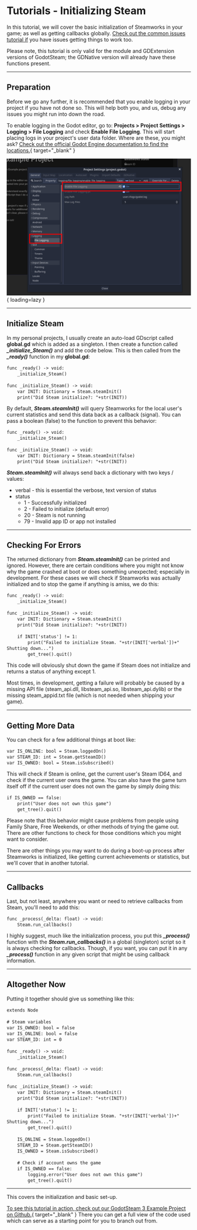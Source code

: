 # Tutorials - Initializing Steam

In this tutorial, we will cover the basic initialization of Steamworks in your game; as well as getting callbacks globally.  [Check out the common issues tutorial if](/tutorials/common_issues/) you have issues getting things to work too.

Please note, this tutorial is only valid for the module and GDExtension versions of GodotSteam; the GDNative version will already have these functions present.

---

## Preparation

Before we go any further, it is recommended that you enable logging in your project if you have not done so.  This will help both you, and us, debug any issues you might run into down the road.

To enable logging in the Godot editor, go to: **Projects > Project Settings > Logging > File Logging** and check **Enable File Logging**.  This will start placing logs in your project's user data folder.  Where are these, you might ask?  [Check out the official Godot Engine documentation to find the locations.](https://docs.godotengine.org/en/stable/tutorials/io/data_paths.html?highlight=user%20data){ target="_blank" }

![Enable Logging](/assets/images/tutorial-initializing-logging.png){ loading=lazy }

---

## Initialize Steam

In my personal projects, I usually create an auto-load GDscript called **global.gd** which is added as a singleton. I then create a function called ***_initialize_Steam()*** and add the code below.  This is then called from the ***_ready()*** function in my **global.gd**:

````
func _ready() -> void:
	_initialize_Steam()

func _initialize_Steam() -> void:
	var INIT: Dictionary = Steam.steamInit()
	print("Did Steam initialize?: "+str(INIT))
````

By default, ***Steam.steamInit()*** will query Steamworks for the local user's current statistics and send this data back as a callback (signal).  You can pass a boolean (false) to the function to prevent this behavior:

````
func _ready() -> void:
	_initialize_Steam()

func _initialize_Steam() -> void:
	var INIT: Dictionary = Steam.steamInit(false)
	print("Did Steam initialize?: "+str(INIT))
````

***Steam.steamInit()*** will always send back a dictionary with two keys / values:

- verbal - this is essential the verbose, text version of status</li>
- status
    - 1 - Successfully initialized</li>
	- 2 - Failed to initialize (default error)</li>
	- 20 - Steam is not running</li>
	- 79 - Invalid app ID or app not installed</li>

---

## Checking For Errors

The returned dictionary from ***Steam.steamInit()*** can be printed and ignored. However, there are certain conditions where you might not know why the game crashed at boot or does something unexpected; especially in development. For these cases we will check if Steamworks was actually initialized and to stop the game if anything is amiss, we do this:

````
func _ready() -> void:
	_initialize_Steam()

func _initialize_Steam() -> void:
	var INIT: Dictionary = Steam.steamInit()
	print("Did Steam initialize?: "+str(INIT))

	if INIT['status'] != 1:
		print("Failed to initialize Steam. "+str(INIT['verbal'])+" Shutting down...")
		get_tree().quit()
````

This code will obviously shut down the game if Steam does not initialize and returns a status of anything except 1.

Most times, in development, getting a failure will probably be caused by a missing API file (steam_api.dll, libsteam_api.so, libsteam_api.dylib) or the missing steam_appid.txt file (which is not needed when shipping your game).

---

## Getting More Data

You can check for a few additional things at boot like:

````
var IS_ONLINE: bool = Steam.loggedOn()
var STEAM_ID: int = Steam.getSteamID()
var IS_OWNED: bool = Steam.isSubscribed()
````

This will check if Steam is online, get the current user's Steam ID64, and check if the current user owns the game. You can also have the game turn itself off if the current user does not own the game by simply doing this:

````
if IS_OWNED == false:
	print("User does not own this game")
	get_tree().quit()
````

Please note that this behavior might cause problems from people using Family Share, Free Weekends, or other methods of trying the game out. There are other functions to check for those conditions which you might want to consider.

There are other things you may want to do during a boot-up process after Steamworks is initialized, like getting current achievements or statistics, but we'll cover that in another tutorial.

---

## Callbacks

Last, but not least, anywhere you want or need to retrieve callbacks from Steam, you'll need to add this:

````
func _process(_delta: float) -> void:
	Steam.run_callbacks()
````

I highly suggest, much like the initialization process, you put this ***_process()*** function with the ***Steam.run_callbacks()*** in a global (singleton) script so it is always checking for callbacks. Though, if you want, you can put it in any ***_process()*** function in any given script that might be using callback information.

---

## Altogether Now

Putting it together should give us something like this:

````
extends Node

# Steam variables
var IS_OWNED: bool = false
var IS_ONLINE: bool = false
var STEAM_ID: int = 0

func _ready() -> void:
	_initialize_Steam()

func _process(_delta: float) -> void:
	Steam.run_callbacks()

func _initialize_Steam() -> void:
	var INIT: Dictionary = Steam.steamInit()
	print("Did Steam initialize?: "+str(INIT))

	if INIT['status'] != 1:
		print("Failed to initialize Steam. "+str(INIT['verbal'])+" Shutting down...")
		get_tree().quit()

	IS_ONLINE = Steam.loggedOn()
	STEAM_ID = Steam.getSteamID()
	IS_OWNED = Steam.isSubscribed()

	# Check if account owns the game
	if IS_OWNED == false:
		logging.error("User does not own this game")
		get_tree().quit()
````

---

This covers the initialization and basic set-up.

[To see this tutorial in action, check out our GodotSteam 3 Example Project on Github.](https://github.com/CoaguCo-Industries/GodotSteam-3-Example-Project){ target="_blank" } There you can get a full view of the code used which can serve as a starting point for you to branch out from.